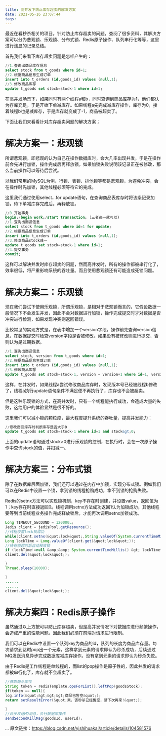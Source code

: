 ```yaml
---
title: 高并发下防止库存超卖的解决方案
date: 2021-05-16 23:07:44
tags:
---
```


最近在看秒杀相关的项目，针对防止库存超卖的问题，查阅了很多资料，其解决方案可以分为悲观锁、乐观锁、分布式锁、Redis原子操作、队列串行化等等，这里进行浅显的记录总结。

首先我们来看下库存超卖问题是怎样产生的：

```sql
//1.查询出商品库存信息
select stock from t_goods where id=1;
//2.根据商品信息生成订单
insert into t_orders (id,goods_id) values (null,1);
//3.修改商品库存
update t_goods set stock=stock-1 where id=1;
```

在高并发场景下，如果同时有两个线程a和b，同时查询到商品库存为1，他们都认为存库充足，于是开始下单减库存。如果线程a先完成减库存操作，库存为0，接着线程b也是减库存，于是库存就变成了-1，商品被超卖了。

下面让我们来看看针对库存超卖问题的解决方案；

# 解决方案一：悲观锁

所谓悲观锁，即悲观的认为自己在操作数据库时，会大几率出现并发，于是在操作前会先进行加锁，操作完成后再释放锁。如果加锁失败说明该记录正在被修改，那么当前操作可以等待后尝试。

以我们常用的MySQL为例，行锁、表锁、排他锁等都是悲观锁，为避免冲突，会在操作时先加锁，其他线程必须等待它的完成。

这里我们通过使用select...for update语句，在查询商品表库存时将该条记录加锁，待下单减库存完成后，再释放锁。



```sql
//0.开始事务
begin;/begin work;/start transaction; (三者选一就可以)
//1.查询出商品信息
select stock from t_goods where id=1 for update;
//2.根据商品信息生成订单
insert into t_orders (id,goods_id) values (null,1);
//3.修改商品stock减一
update t_goods set stock=stock-1 where id=1;
//4.提交事务
commit;
```

这样可以解决并发时库存超卖的问题，然而高并发时，所有的操作都被串行化了，效率很低，将严重影响系统的吞吐量。而且使用悲观锁还有可能造成死锁问题。

# 解决方案二：乐观锁

现在我们尝试下使用乐观锁，所谓乐观锁，是相对于悲观锁而言的，它假设数据一般情况下不会发生并发，因此不会对数据进行加锁，操作完成提交时才对数据是否冲突进行检测，如果发现冲突则返回错误。

比较常见的实现方式是，在表中增加一个version字段，操作前先查询version信息，在数据提交时检查version字段是否被修改，如果没有被修改则进行提交，否则认为是过期数据。

```sql
//1.查询出商品信息
select stock, version from t_goods where id=1;
//2.根据商品信息生成订单
insert into t_orders (id,goods_id) values (null,1);
//3.修改商品库存
update t_goods set stock=stock-1, version = version+1 where id=1, version=version;
```

这样，在并发时，如果线程a尝试修改商品库存时，发现版本号已经被线程b修改了，线程a执行update语句条件不满足便不再执行了，库存也不会被超卖。

但是这种乐观锁的方式，在高并发时，只有一个线程能执行成功，会造成大量的失败，这给用户的体验显然是很不好的。

这里我们可以减小锁的颗粒度，最大程度提升系统的吞吐量，提高并发能力：

```sql
//修改商品库存时判断库存是否大于0
update t_goods set stock=stock-1 where id=1 and stock&gt;0;
```

上面的update语句通过stock&gt;0进行乐观锁的控制，在执行时，会在一次原子操作中查询stock的值，并扣减一。

# 解决方案三：分布式锁

除了在数据库层面加锁，我们还可以通过在内存中加锁，实现分布式锁。例如我们可以在Redis中设置一个锁，拿到锁的线程抢购成功，拿不到锁的抢购失败。

Redis的setnx方法可以实现锁机制，key不存在时创建，并设置value，返回值为1；key存在时直接返回0。线程调用setnx方法成功返回1认为加锁成功，其他线程要等到当前线程业务操作完成释放锁后，才能再次调用setnx加锁成功。

```java
Long TIMEOUT_SECOUND = 120000L;
Jedis client = jedisPool.getResource();
//线程设置lock锁成功
while(client.setnx(&quot;lock&quot;,String.valueOf(System.currentTimeMillis())) == 1){
Long lockTime = Long.valueOf(client.get(&quot;lock&quot;));
//持有锁超时后自动释放锁
if (lockTime!=null &amp;&amp; System.currentTimeMillis() &gt; lockTime+TIMEOUT_SECOUND){
client.del(&quot;lock&quot;);

}
Thread.sleep(10000);

}
......
......
client.del(&quot;lock&quot;);
```

# 解决方案四：Redis原子操作

虽然通过以上方按可以防止库存超卖，但是高并发情况下对数据库进行频繁操作，会造成严重的性能问题。因此我们必须在前端对请求进行限制。

我们可以在Redis中设置一个队列key为商品的id，队列的长度为商品库存量。每次请求到达时pop出一个元素，这样拿到元素的请求即认为秒杀成功，后续通过MQ发送消息异步完成数据库减库存操作。没有拿到元素的请求即认为秒杀失败。

由于Redis是工作线程是单线程的，而list的pop操作是原子性的，因此并发的请求都被串行化了，库存就不会超卖了。

```java
//获取商品库存
String token = redisTemplate.opsForList().leftPop(goodsStock);
if(token == null){
log.info(&quot;&gt;&gt;&gt;商品已售空&quot;);
return setResultError(&quot;亲，该秒杀已经售空，请下次再来!&quot;);

}
//异步发送MQ消息，执行数据库操作
sendSecondKillMsg(goodsId, userId);
```

...
原文链接：https://blog.csdn.net/yishihuakai/article/details/104581576